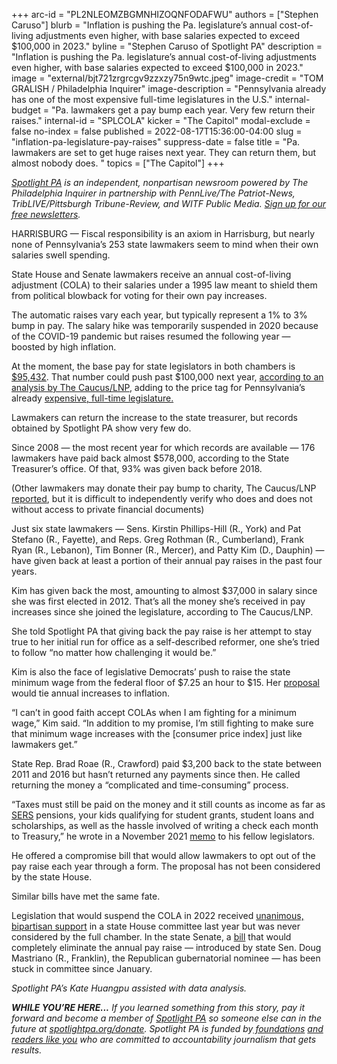 +++
arc-id = "PL2NLEOMZBGMNHIZOQNFODAFWU"
authors = ["Stephen Caruso"]
blurb = "Inflation is pushing the Pa. legislature’s annual cost-of-living adjustments even higher, with base salaries expected to exceed $100,000 in 2023."
byline = "Stephen Caruso of Spotlight PA"
description = "Inflation is pushing the Pa. legislature’s annual cost-of-living adjustments even higher, with base salaries expected to exceed $100,000 in 2023."
image = "external/bjt721zrgrcgv9zzxzy75n9wtc.jpeg"
image-credit = "TOM GRALISH / Philadelphia Inquirer"
image-description = "Pennsylvania already has one of the most expensive full-time legislatures in the U.S."
internal-budget = "Pa. lawmakers get a pay bump each year. Very few return their raises."
internal-id = "SPLCOLA"
kicker = "The Capitol"
modal-exclude = false
no-index = false
published = 2022-08-17T15:36:00-04:00
slug = "inflation-pa-legislature-pay-raises"
suppress-date = false
title = "Pa. lawmakers are set to get huge raises next year. They can return them, but almost nobody does. "
topics = ["The Capitol"]
+++

<a href="https://www.spotlightpa.org/"><i>Spotlight PA</i></a><i> is an independent, nonpartisan newsroom powered by The Philadelphia Inquirer in partnership with PennLive/The Patriot-News, TribLIVE/Pittsburgh Tribune-Review, and WITF Public Media. </i><a href="https://www.spotlightpa.org/newsletters"><i>Sign up for our free newsletters</i></a><i>.</i>

HARRISBURG — Fiscal responsibility is an axiom in Harrisburg, but nearly none of Pennsylvania’s 253 state lawmakers seem to mind when their own salaries swell spending.

State House and Senate lawmakers receive an annual cost-of-living adjustment (COLA) to their salaries under a 1995 law meant to shield them from political blowback for voting for their own pay increases.

The automatic raises vary each year, but typically represent a 1% to 3% bump in pay. The salary hike was temporarily suspended in 2020 because of the COVID-19 pandemic but raises resumed the following year — boosted by high inflation.

<script src="https://www.spotlightpa.org/embed.js" async></script><div data-spl-embed-version="1" data-spl-src="https://www.spotlightpa.org/embeds/newsletter/"></div>

At the moment, the base pay for state legislators in both chambers is <a href="https://www.pennlive.com/news/2021/11/pa-lawmakers-salaries-to-rise-by-nearly-5000-making-it-the-largest-increase-in-quarter-of-a-century.html">$95,432</a>. That number could push past $100,000 next year, <a href="https://lancasteronline.com/news/politics/pa-lawmakers-are-in-line-for-their-largest-automatic-pay-raise-ever/article_a32f56ee-1d63-11ed-9adf-c3711a78bd2a.html">according to an analysis by The Caucus/LNP</a>, adding to the price tag for Pennsylvania’s already <a href="https://www.spotlightpa.org/series/the-hidden-tab/">expensive, full-time legislature.</a>

Lawmakers can return the increase to the state treasurer, but records obtained by Spotlight PA show very few do.

Since 2008 — the most recent year for which records are available — 176 lawmakers have paid back almost $578,000, according to the State Treasurer’s office. Of that, 93% was given back before 2018.

(Other lawmakers may donate their pay bump to charity, The Caucus/LNP <a href="https://lancasteronline.com/news/politics/not-all-lawmakers-pocket-raises/article_d37dfb38-1d64-11ed-b541-2fdaa26e0031.html">reported</a>, but it is difficult to independently verify who does and does not without access to private financial documents)

<div class="flourish-embed flourish-table" data-src="visualisation/10939098"><script src="https://public.flourish.studio/resources/embed.js"></script></div>

Just six state lawmakers — Sens. Kirstin Phillips-Hill (R., York) and Pat Stefano (R., Fayette), and Reps. Greg Rothman (R., Cumberland), Frank Ryan (R., Lebanon), Tim Bonner (R., Mercer), and Patty Kim (D., Dauphin) — have given back at least a portion of their annual pay raises in the past four years.

Kim has given back the most, amounting to almost $37,000 in salary since she was first elected in 2012. That’s all the money she’s received in pay increases since she joined the legislature, according to The Caucus/LNP.

She told Spotlight PA that giving back the pay raise is her attempt to stay true to her initial run for office as a self-described reformer, one she’s tried to follow “no matter how challenging it would be.”

Kim is also the face of legislative Democrats’ push to raise the state minimum wage from the federal floor of $7.25 an hour to $15. Her <a href="https://www.legis.state.pa.us/CFDOCS/Legis/PN/Public/btCheck.cfm?txtType=PDF&sessYr=2021&sessInd=0&billBody=H&billTyp=B&billNbr=0345&pn=1194">proposal</a> would tie annual increases to inflation.

<div class="flourish-embed flourish-table" data-src="visualisation/10939133"><script src="https://public.flourish.studio/resources/embed.js"></script></div>

“I can’t in good faith accept COLAs when I am fighting for a minimum wage,” Kim said. “In addition to my promise, I’m still fighting to make sure that minimum wage increases with the [consumer price index] just like lawmakers get.”

State Rep. Brad Roae (R., Crawford) paid $3,200 back to the state between 2011 and 2016 but hasn’t returned any payments since then. He called returning the money a “complicated and time-consuming” process.

“Taxes must still be paid on the money and it still counts as income as far as <a href="https://sers.pa.gov/">SERS</a> pensions, your kids qualifying for student grants, student loans and scholarships, as well as the hassle involved of writing a check each month to Treasury,” he wrote in a November 2021 <a href="https://www.legis.state.pa.us//cfdocs/Legis/CSM/showMemoPublic.cfm?chamber=H&SPick=20210&cosponId=36567">memo</a> to his fellow legislators.

He offered a compromise bill that would allow lawmakers to opt out of the pay raise each year through a form. The proposal has not been considered by the state House.

<script src="https://www.spotlightpa.org/embed.js" async></script><div data-spl-embed-version="1" data-spl-src="https://www.spotlightpa.org/embeds/donate/?teaser_text=%3Cb%3ESupport%20Spotlight%20PA's%20vital%20journalism%20and%20your%20gift%20will%20be%20matched%20dollar-for-dollar.%3C%2Fb%3E%20%20&eyebrow_text=2022%20WEEK%20OF%20GIVING&cta_text=ALL%20DONATIONS%20DOUBLED"></div>

Similar bills have met the same fate.

Legislation that would suspend the COLA in 2022 received <a href="https://www.legis.state.pa.us/cfdocs/legis/RCC/PUBLIC/listVoteSummaryH.cfm?sYear=2021&sInd=0&cteeCde=36&theDate=03/17/2021&RollCallId=153">unanimous, bipartisan support</a> in a state House committee last year but was never considered by the full chamber. In the state Senate, a <a href="https://www.legis.state.pa.us/cfdocs/billinfo/bill_history.cfm?syear=2021&sind=0&body=S&type=B&bn=1007">bill</a> that would completely eliminate the annual pay raise — introduced by state Sen. Doug Mastriano (R., Franklin), the Republican gubernatorial nominee — has been stuck in committee since January.

<i>Spotlight PA’s Kate Huangpu assisted with data analysis.</i>

<i><b>WHILE YOU’RE HERE...</b></i><i> If you learned something from this story, pay it forward and become a member of </i><a href="https://www.spotlightpa.org/"><i>Spotlight PA</i></a><i> so someone else can in the future at </i><a href="http://spotlightpa.org/donate"><i>spotlightpa.org/donate</i></a><i>. Spotlight PA is funded by</i><a href="https://www.spotlightpa.org/support"><i> foundations</i></a><i> </i><a href="https://www.spotlightpa.org/support"><i>and readers like you</i></a><i> who are committed to accountability journalism that gets results.</i>
